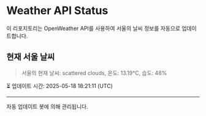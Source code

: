 
# Weather API Status

이 리포지토리는 OpenWeather API를 사용하여 서울의 날씨 정보를 자동으로 업데이트합니다.

## 현재 서울 날씨
> 서울의 현재 날씨: scattered clouds, 온도: 13.19°C, 습도: 48%

⏳ 업데이트 시간: 2025-05-18 18:21:11 (UTC)

---
자동 업데이트 봇에 의해 관리됩니다.
